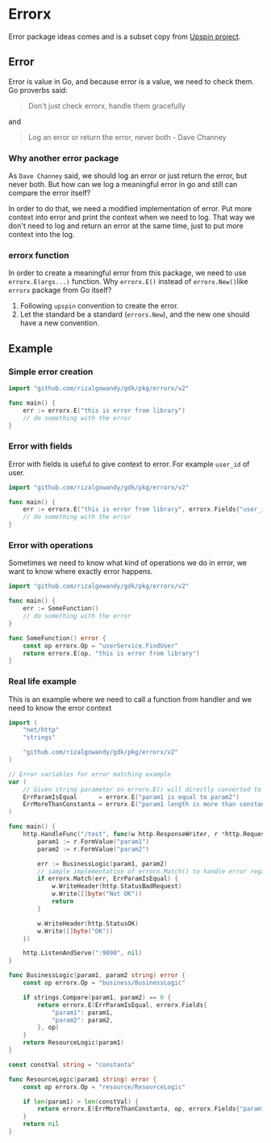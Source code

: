 # Errorx

Error package ideas comes and is a subset copy from [Upspin project](https://github.com/upspin/upspin).

## Error

Error is value in Go, and because error is a value, we need to check them. Go proverbs said:

> Don't just check errorx, handle them gracefully

and

> Log an error or return the error, never both - Dave Channey

### Why another error package

As `Dave Channey` said, we should log an error or just return the error, but never both. But how can we log a meaningful error in go and still can compare the error itself?

In order to do that, we need a modified implementation of error. Put more context into error and print the context when we need to log. That way we don't need to log and return an error at the same time, just to put more context into the log.

### errorx function

In order to create a meaningful error from this package, we need to use `errorx.E(args...)` function. Why `errorx.E()` instead of `errorx.New()`like `errorx` package from Go itself?

1. Following `upspin` convention to create the error.
2. Let the standard be a standard (`errors.New`), and the new one should have a new convention.

## Example

### Simple error creation

```go
import "github.com/rizalgowandy/gdk/pkg/errorx/v2"

func main() {
    err := errorx.E("this is error from library")
    // do something with the error
}

```

### Error with fields

Error with fields is useful to give context to error. For example `user_id` of user.

```go
import "github.com/rizalgowandy/gdk/pkg/errorx/v2"

func main() {
    err := errorx.E("this is error from library", errorx.Fields{"user_id": 1234})
    // do something with the error
}
```

### Error with operations

Sometimes we need to know what kind of operations we do in error, we want to know where exactly error happens.

```go
import "github.com/rizalgowandy/gdk/pkg/errorx/v2"

func main() {
    err := SomeFunction()
    // do something with the error
}

func SomeFunction() error {
    const op errorx.Op = "userService.FindUser"
    return errorx.E(op, "this is error from library")
}
```

### Real life example

This is an example where we need to call a function from handler and we need to know the error context

```go
import (
    "net/http"
    "strings"

    "github.com/rizalgowandy/gdk/pkg/errorx/v2"
)

// Error variables for error matching example
var (
    // Given string parameter on errorx.E() will directly converted to error message
    ErrParamIsEqual      = errorx.E("param1 is equal to param2")
    ErrMoreThanConstanta = errorx.E("param1 length is more than constanta")
)

func main() {
    http.HandleFunc("/test", func(w http.ResponseWriter, r *http.Request) {
        param1 := r.FormValue("param1")
        param2 := r.FormValue("param2")

        err := BusinessLogic(param1, param2)
        // sample implementation of errorx.Match() to handle error regarding to error types
        if errorx.Match(err, ErrParamIsEqual) {
            w.WriteHeader(http.StatusBadRequest)
            w.Write([]byte("Not OK"))
            return
        }

        w.WriteHeader(http.StatusOK)
        w.Write([]byte("OK"))
    })

    http.ListenAndServe(":9090", nil)
}

func BusinessLogic(param1, param2 string) error {
    const op errorx.Op = "business/BusinessLogic"

    if strings.Compare(param1, param2) == 0 {
        return errorx.E(ErrParamIsEqual, errorx.Fields{
            "param1": param1,
            "param2": param2,
        }, op)
    }
    return ResourceLogic(param1)
}

const constVal string = "constanta"

func ResourceLogic(param1 string) error {
    const op errorx.Op = "resource/ResourceLogic"

    if len(param1) > len(constVal) {
        return errorx.E(ErrMoreThanConstanta, op, errorx.Fields{"param1": param1})
    }
    return nil
}

```